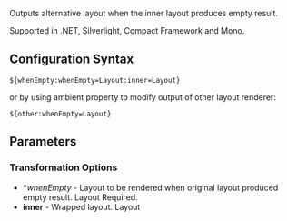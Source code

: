 Outputs alternative layout when the inner layout produces empty result. 

Supported in .NET, Silverlight, Compact Framework and Mono.

## Configuration Syntax
```
${whenEmpty:whenEmpty=Layout:inner=Layout}
```

or by using ambient property to modify output of other layout renderer:

```
${other:whenEmpty=Layout}
```

## Parameters
### Transformation Options
* **whenEmpty* - Layout to be rendered when original layout produced empty result. Layout Required.
* **inner** - Wrapped layout. Layout
